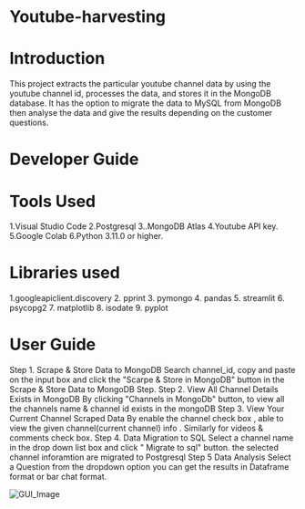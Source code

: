 # Youtube-harvesting
# Introduction
This project extracts the particular youtube channel data by using the youtube channel id, processes the data, and stores it in the MongoDB database. It has the option to migrate the data to MySQL from MongoDB then analyse the data and give the results depending on the customer questions.
# Developer Guide
# Tools Used
   1.Visual Studio Code
   2.Postgresql
   3..MongoDB Atlas
   4.Youtube API key.
   5.Google Colab
   6.Python 3.11.0 or higher.
# Libraries used
  1.googleapiclient.discovery
  2. pprint
  3. pymongo
  4. pandas
  5. streamlit
  6. psycopg2
  7. matplotlib
  8. isodate
  9. pyplot
# User Guide
Step 1. Scrape & Store Data to MongoDB
Search channel_id, copy and paste on the input box and click the "Scarpe & Store in MongoDB" button in the Scrape & Store Data to MongoDB Step.
Step 2. View All Channel Details Exists in MongoDB
By clicking "Channels in MongoDb" button, to view all the channels name & channel id exists in the mongoDB
Step 3. View Your Current Channel Scraped Data
By enable the channel check box , able to view the given channel(current channel) info . Similarly for videos & comments check box.
Step 4. Data Migration to SQL
Select a channel name in the drop down list box and click " Migrate to sql" button. the selected channel inforamtion are migrated to Postgresql
Step 5 Data Analysis
Select a Question from the dropdown option you can get the results in Dataframe format or bar chat format.


![GUI_Image](https://github.com/baymax18/Youtube-harvesting/assets/33507845/09a1e349-6c24-421c-b173-99bd072e2556)

